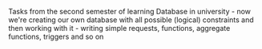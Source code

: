 Tasks from the second semester of learning Database in university - now we're creating our own database with all possible (logical) constraints and then working with it - writing simple requests, functions, aggregate functions, triggers and so on

